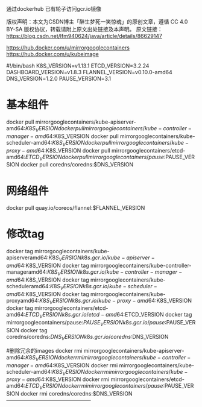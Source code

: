 通过dockerhub 已有轮子访问gcr.io镜像

版权声明：本文为CSDN博主「醉生梦死一笑惊魂」的原创文章，遵循 CC 4.0 BY-SA 版权协议，转载请附上原文出处链接及本声明。
原文链接：https://blog.csdn.net/lfm940624/java/article/details/86629147

https://hub.docker.com/u/mirrorgooglecontainers
https://hub.docker.com/u/kubeimage


#!/bin/bash
K8S_VERSION=v1.13.1
ETCD_VERSION=3.2.24
DASHBOARD_VERSION=v1.8.3
FLANNEL_VERSION=v0.10.0-amd64
DNS_VERSION=1.2.0
PAUSE_VERSION=3.1
# 基本组件
docker pull mirrorgooglecontainers/kube-apiserver-amd64:$K8S_VERSION
docker pull mirrorgooglecontainers/kube-controller-manager-amd64:$K8S_VERSION
docker pull mirrorgooglecontainers/kube-scheduler-amd64:$K8S_VERSION
docker pull mirrorgooglecontainers/kube-proxy-amd64:$K8S_VERSION
docker pull mirrorgooglecontainers/etcd-amd64:$ETCD_VERSION
docker pull mirrorgooglecontainers/pause:$PAUSE_VERSION
docker pull coredns/coredns:$DNS_VERSION

# 网络组件
docker pull quay.io/coreos/flannel:$FLANNEL_VERSION

# 修改tag
docker tag mirrorgooglecontainers/kube-apiserveramd64:$K8S_VERSION k8s.gcr.io/kube-apiserver-amd64:$K8S_VERSION
docker tag mirrorgooglecontainers/kube-controller-manageramd64:$K8S_VERSION k8s.gcr.io/kube-controller-manager-amd64:$K8S_VERSION
docker tag mirrorgooglecontainers/kube-scheduleramd64:$K8S_VERSION k8s.gcr.io/kube-scheduler-amd64:$K8S_VERSION
docker tag mirrorgooglecontainers/kube-proxyamd64:$K8S_VERSION k8s.gcr.io/kube-proxy-amd64:$K8S_VERSION
docker tag mirrorgooglecontainers/etcd-amd64:$ETCD_VERSION k8s.gcr.io/etcd-amd64:$ETCD_VERSION
docker tag mirrorgooglecontainers/pause:$PAUSE_VERSION k8s.gcr.io/pause:$PAUSE_VERSION
docker tag coredns/coredns:$DNS_VERSION k8s.gcr.io/coredns:$DNS_VERSION

#删除冗余的images
docker rmi mirrorgooglecontainers/kube-apiserver-amd64:$K8S_VERSION
docker rmi mirrorgooglecontainers/kube-controller-manager-amd64:$K8S_VERSION
docker rmi mirrorgooglecontainers/kube-scheduler-amd64:$K8S_VERSION
docker rmi mirrorgooglecontainers/kube-proxy-amd64:$K8S_VERSION
docker rmi mirrorgooglecontainers/etcd-amd64:$ETCD_VERSION
docker rmi mirrorgooglecontainers/pause:$PAUSE_VERSION
docker rmi coredns/coredns:$DNS_VERSION
————————————————

